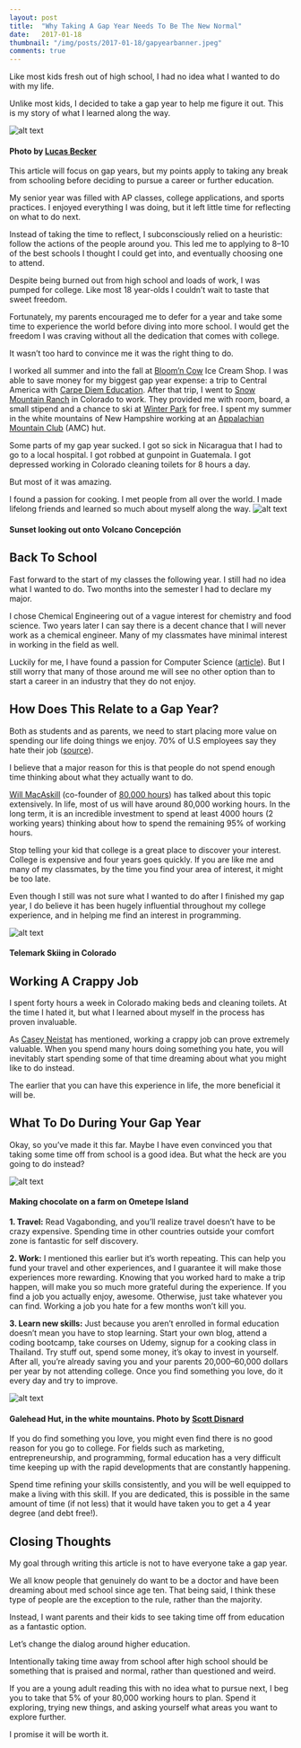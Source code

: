 ```yaml
---
layout: post
title:  "Why Taking A Gap Year Needs To Be The New Normal"
date:   2017-01-18
thumbnail: "/img/posts/2017-01-18/gapyearbanner.jpeg"
comments: true
---
```

[banner]:/img/posts/2017-01-18/gapyearbanner.jpeg
[1]:/img/posts/2017-01-18/1.jpeg
[2]:/img/posts/2017-01-18/2.jpeg
[3]:/img/posts/2017-01-18/3.jpeg
[4]:/img/posts/2017-01-18/4.jpeg
Like most kids fresh out of high school, I had no idea what I wanted to do with my life.

Unlike most kids, I decided to take a gap year to help me figure it out.
This is my story of what I learned along the way.

![alt text][banner]
#### Photo by [Lucas Becker](https://unsplash.com/@lukasbecker)
This article will focus on gap years, but my points apply to taking any break from schooling before deciding to pursue a career or further education.

My senior year was filled with AP classes, college applications, and sports practices. I enjoyed everything I was doing, but it left little time for reflecting on what to do next.

Instead of taking the time to reflect, I subconsciously relied on a heuristic: follow the actions of the people around you. This led me to applying to 8–10 of the best schools I thought I could get into, and eventually choosing one to attend.

Despite being burned out from high school and loads of work, I was pumped for college. Like most 18 year-olds I couldn’t wait to taste that sweet freedom.

Fortunately, my parents encouraged me to defer for a year and take some time to experience the world before diving into more school. I would get the freedom I was craving without all the dedication that comes with college.

It wasn’t too hard to convince me it was the right thing to do.

I worked all summer and into the fall at [Bloom’n Cow](http://www.bloomncowicecream.com/) Ice Cream Shop. I was able to save money for my biggest gap year expense: a trip to Central America with [Carpe Diem Education](https://www.carpediemeducation.org/). After that trip, I went to [Snow Mountain Ranch](http://snowmountainranch.org/) in Colorado to work. They provided me with room, board, a small stipend and a chance to ski at [Winter Park](https://www.winterparkresort.com/) for free. I spent my summer in the white mountains of New Hampshire working at an [Appalachian Mountain Club](https://www.outdoors.org/) (AMC) hut.

Some parts of my gap year sucked. I got so sick in Nicaragua that I had to go to a local hospital. I got robbed at gunpoint in Guatemala. I got depressed working in Colorado cleaning toilets for 8 hours a day.

But most of it was amazing.

I found a passion for cooking. I met people from all over the world. I made lifelong friends and learned so much about myself along the way.
![alt text][1]
#### Sunset looking out onto Volcano Concepción
## Back To School
Fast forward to the start of my classes the following year. I still had no idea what I wanted to do. Two months into the semester I had to declare my major.

I chose Chemical Engineering out of a vague interest for chemistry and food science. Two years later I can say there is a decent chance that I will never work as a chemical engineer. Many of my classmates have minimal interest in working in the field as well.

Luckily for me, I have found a passion for Computer Science ([article](https://medium.freecodecamp.com/how-doing-something-i-love-landed-me-a-top-tier-tech-internship-fe78d8b74e48#.voi7w59x1)). But I still worry that many of those around me will see no other option than to start a career in an industry that they do not enjoy.

## How Does This Relate to a Gap Year?
Both as students and as parents, we need to start placing more value on spending our life doing things we enjoy. 70% of U.S employees say they hate their job ([source](http://www.medicaldaily.com/i-hate-my-job-say-70-us-employees-how-be-happy-work-319928)).

I believe that a major reason for this is that people do not spend enough time thinking about what they actually want to do.

[Will MacAskill](http://www.williammacaskill.com/) (co-founder of [80,000 hours](https://80000hours.org/)) has talked about this topic extensively. In life, most of us will have around 80,000 working hours. In the long term, it is an incredible investment to spend at least 4000 hours (2 working years) thinking about how to spend the remaining 95% of working hours.

Stop telling your kid that college is a great place to discover your interest. College is expensive and four years goes quickly. If you are like me and many of my classmates, by the time you find your area of interest, it might be too late.

Even though I still was not sure what I wanted to do after I finished my gap year, I do believe it has been hugely influential throughout my college experience, and in helping me find an interest in programming.

![alt text][2]
#### Telemark Skiing in Colorado

## Working A Crappy Job
I spent forty hours a week in Colorado making beds and cleaning toilets. At the time I hated it, but what I learned about myself in the process has proven invaluable.

As [Casey Neistat](http://jaronschneider.com/blog/2015/5/13/casey-neistat-nails-it-again-why-you-need-to-work-a-crappy-job) has mentioned, working a crappy job can prove extremely valuable. When you spend many hours doing something you hate, you will inevitably start spending some of that time dreaming about what you might like to do instead.

The earlier that you can have this experience in life, the more beneficial it will be.

## What To Do During Your Gap Year
Okay, so you’ve made it this far. Maybe I have even convinced you that taking some time off from school is a good idea. But what the heck are you going to do instead?

![alt text][3]
#### Making chocolate on a farm on Ometepe Island

**1. Travel:** Read Vagabonding, and you’ll realize travel doesn’t have to be crazy expensive. Spending time in other countries outside your comfort zone is fantastic for self discovery.

**2. Work:** I mentioned this earlier but it’s worth repeating. This can help you fund your travel and other experiences, and I guarantee it will make those experiences more rewarding. Knowing that you worked hard to make a trip happen, will make you so much more grateful during the experience. If you find a job you actually enjoy, awesome. Otherwise, just take whatever you can find. Working a job you hate for a few months won’t kill you.

**3. Learn new skills:** Just because you aren’t enrolled in formal education doesn’t mean you have to stop learning. Start your own blog, attend a coding bootcamp, take courses on Udemy, signup for a cooking class in Thailand. Try stuff out, spend some money, it’s okay to invest in yourself. After all, you’re already saving you and your parents 20,000–60,000 dollars per year by not attending college. Once you find something you love, do it every day and try to improve.

![alt text][4]
#### Galehead Hut, in the white mountains. Photo by [Scott Disnard](https://www.flickr.com/photos/sdizzy/)

If you do find something you love, you might even find there is no good reason for you go to college. For fields such as marketing, entrepreneurship, and programming, formal education has a very difficult time keeping up with the rapid developments that are constantly happening.

Spend time refining your skills consistently, and you will be well equipped to make a living with this skill. If you are dedicated, this is possible in the same amount of time (if not less) that it would have taken you to get a 4 year degree (and debt free!).

## Closing Thoughts
My goal through writing this article is not to have everyone take a gap year.

We all know people that genuinely do want to be a doctor and have been dreaming about med school since age ten. That being said, I think these type of people are the exception to the rule, rather than the majority.

Instead, I want parents and their kids to see taking time off from education as a fantastic option.

Let’s change the dialog around higher education.

Intentionally taking time away from school after high school should be something that is praised and normal, rather than questioned and weird.

If you are a young adult reading this with no idea what to pursue next, I beg you to take that 5% of your 80,000 working hours to plan. Spend it exploring, trying new things, and asking yourself what areas you want to explore further.

I promise it will be worth it.
